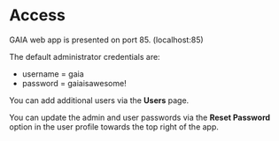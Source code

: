 # Access

GAIA web app is presented on port 85. (localhost:85)

The default administrator credentials are:

- username = gaia
- password = gaiaisawesome!

You can add additional users via the **Users** page.

You can update the admin and user passwords via the **Reset Password** option in the user profile towards the top right of the app.


